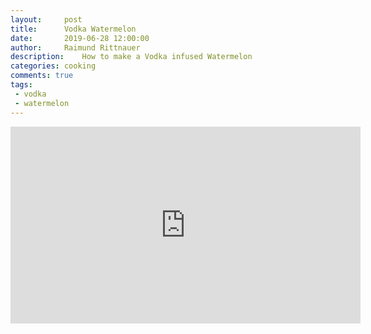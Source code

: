 ```yaml
---
layout:     post
title:      Vodka Watermelon
date:       2019-06-28 12:00:00
author:     Raimund Rittnauer
description:    How to make a Vodka infused Watermelon
categories: cooking
comments: true
tags:
 - vodka
 - watermelon
---
```


<div class="embed-responsive embed-responsive-16by9">
  <iframe class="embed-responsive-item" width="560" height="315" src="https://www.youtube.com/embed/G3S3R6DI4D0" frameborder="0" allowfullscreen>
  </iframe>
</div>